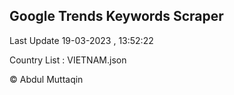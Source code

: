 

## Google Trends Keywords Scraper 
 
Last Update 19-03-2023 , 13:52:22

Country List :
VIETNAM.json



© Abdul Muttaqin 
